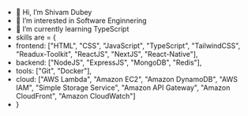 - 👋 Hi, I’m Shivam Dubey
- 👀 I’m interested in Software Enginnering
- 🌱 I’m currently learning TypeScript
- skills are = {
-   frontend: ["HTML", "CSS", "JavaScript", "TypeScript", "TailwindCSS", "Readux-Toolkit", "ReactJS", "NextJS", "React-Native"],
-   backend: ["NodeJS", "ExpressJS", "MongoDB", "Redis"],
-   tools: ["Git", "Docker"],
-   cloud: ["AWS Lambda", "Amazon EC2", "Amazon DynamoDB", "AWS IAM", "Simple Storage Service", "Amazon API Gateway", "Amazon CloudFront", "Amazon CloudWatch"]
- }


<!---
code-farms/code-farms is a ✨ special ✨ repository because its `README.md` (this file) appears on your GitHub profile.
You can click the Preview link to take a look at your changes.
- 💞️ I’m looking to collaborate on ...
- 📫 How to reach me ...
--->
